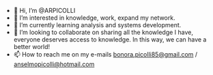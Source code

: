 - 👋 Hi, I’m @ARPICOLLI
- 👀 I’m interested in knowledge, work, expand my network.
- 🌱 I’m currently learning analysis and systems development.
- 💞️ I’m looking to collaborate on sharing all the knowledge I have, everyone deserves access to knowledge. In this way, we can have a better world!
- 📫 How to reach me on my e-mails bonora.picolli85@gmail.com / anselmopicolli@hotmail.com

<!---
ARPICOLLI/ARPICOLLI is a ✨ special ✨ repository because its `README.md` (this file) appears on your GitHub profile.
You can click the Preview link to take a look at your changes.
--->
